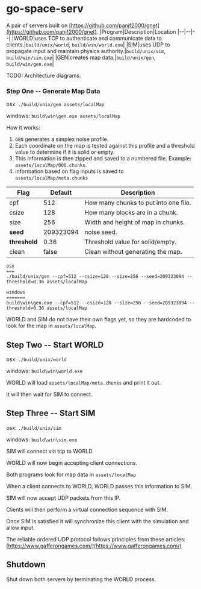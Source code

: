 # go-space-serv
A pair of servers built on [https://github.com/panjf2000/gnet](https://github.com/panjf2000/gnet).
|Program|Description|Location
|--|--|--|
|WORLD|uses TCP to authenticate and communicate data to clients.|`build/unix/world`, `build/win/world.exe`|
|SIM|uses UDP to propagate input and maintain physics authority.|`build/unix/sim`, `build/win/sim.exe`|
|GEN|creates map data.|`build/unix/gen`, `build/win/gen.exe`|

TODO: Architecture diagrams.
### Step One -- Generate Map Data

osx: `./build/unix/gen assets/localMap`

windows: `build\win\gen.exe assets/localMap`

How it works:
1) `GEN` generates a simplex noise profile.
2) Each coordinate on the map is tested against this profile and a threshold value to determine
if it is solid or empty.
3) This information is then zipped and saved to a numbered file. Example: `assets/localMap/000.chunks`.
4) information based on flag inputs is saved to `assets/localMap/meta.chunks`

|Flag|Default|Description|
|--|--|--|
|cpf|512|How many chunks to put into one file.|
|csize|128|How many blocks are in a chunk.|
|size|256|Width and height of map in chunks.|
|**seed**|209323094|noise seed.|
|**threshold**|0.36|Threshold value for solid/empty.|
|clean|false|Clean without generating the map.|

```
osx
===
./build/unix/gen --cpf=512 --csize=128 --size=256 --seed=209323094 --threshold=0.36 assets/localMap

windows
=======
build\win\gen.exe --cpf=512 --csize=128 --size=256 --seed=209323094 --threshold=0.36 assets/localMap
```
WORLD and SIM do not have their own flags yet, so they are hardcoded to look for the map in `assets/localMap`.
## Step Two -- Start WORLD
osx: `./build/unix/world`

windows: `build\win\world.exe`

WORLD will load `assets/localMap/meta.chunks` and print it out.

It will then wait for SIM to connect.

## Step Three -- Start SIM
osx: `./build/unix/sim`

windows: `build\win\sim.exe`

SIM will connect via tcp to WORLD.

WORLD will now begin accepting client connections.

Both programs look for map data in `assets/localMap`

When a client connects to WORLD, WORLD passes this information to SIM.

SIM will now accept UDP packets from this IP.

Clients will then perform a virtual connection sequence with SIM.

Once SIM is satisfied it will synchronize this client with the simulation and allow input.

The reliable ordered UDP protocol follows principles from these articles: [https://www.gafferongames.com/](https://www.gafferongames.com/)


## Shutdown
Shut down both servers by terminating the WORLD process.
